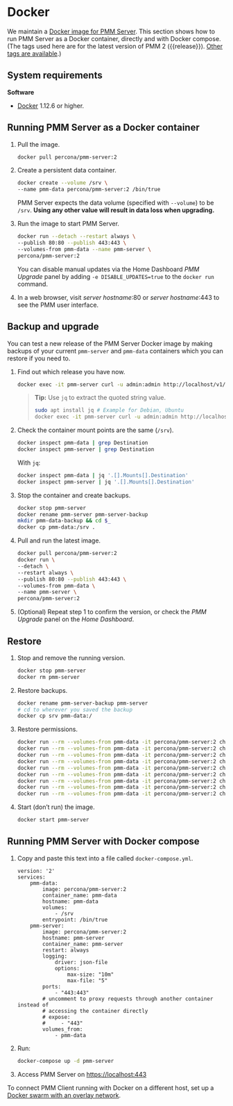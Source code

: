 # Docker

We maintain a [Docker image for PMM Server][DOCKERHUB]. This section shows how to run PMM Server as a Docker container, directly and with Docker compose. (The tags used here are for the latest version of PMM 2 ({{release}}). [Other tags are available][TAGS].)

## System requirements

**Software**

- [Docker](https://docs.docker.com/get-docker/) 1.12.6 or higher.

## Running PMM Server as a Docker container

1. Pull the image.

    ```sh
    docker pull percona/pmm-server:2
    ```

1. Create a persistent data container.

    ```sh
    docker create --volume /srv \
    --name pmm-data percona/pmm-server:2 /bin/true
    ```

    PMM Server expects the data volume (specified with `--volume`) to be `/srv`.  **Using any other value will result in data loss when upgrading.**

1. Run the image to start PMM Server.

    ```sh
    docker run --detach --restart always \
    --publish 80:80 --publish 443:443 \
    --volumes-from pmm-data --name pmm-server \
    percona/pmm-server:2
    ```

    You can disable manual updates via the Home Dashboard *PMM Upgrade* panel by adding `-e DISABLE_UPDATES=true` to the `docker run` command.

1. In a web browser, visit *server hostname*:80 or *server hostname*:443 to see the PMM user interface.

## Backup and upgrade

You can test a new release of the PMM Server Docker image by making backups of your current `pmm-server` and `pmm-data` containers which you can restore if you need to.

1. Find out which release you have now.

    ```sh
    docker exec -it pmm-server curl -u admin:admin http://localhost/v1/version
    ```

	> **Tip:** Use `jq` to extract the quoted string value.
	> ```sh
	> sudo apt install jq # Example for Debian, Ubuntu
	> docker exec -it pmm-server curl -u admin:admin http://localhost/v1/version | jq .version
	> ```

2. Check the container mount points are the same (`/srv`).

    ```sh
    docker inspect pmm-data | grep Destination
    docker inspect pmm-server | grep Destination
    ```

    With `jq`:

    ```sh
    docker inspect pmm-data | jq '.[].Mounts[].Destination'
    docker inspect pmm-server | jq '.[].Mounts[].Destination'
    ```

3. Stop the container and create backups.

    ```sh
    docker stop pmm-server
    docker rename pmm-server pmm-server-backup
    mkdir pmm-data-backup && cd $_
    docker cp pmm-data:/srv .
    ```

4. Pull and run the latest image.

    ```sh
    docker pull percona/pmm-server:2
    docker run \
    --detach \
    --restart always \
    --publish 80:80 --publish 443:443 \
    --volumes-from pmm-data \
    --name pmm-server \
    percona/pmm-server:2
    ```

5. (Optional) Repeat step 1 to confirm the version, or check the *PMM Upgrade* panel on the *Home Dashboard*.

## Restore

1. Stop and remove the running version.

    ```sh
    docker stop pmm-server
    docker rm pmm-server
    ```

2. Restore backups.

    ```sh
    docker rename pmm-server-backup pmm-server
    # cd to wherever you saved the backup
    docker cp srv pmm-data:/
    ```

3. Restore permissions.

    ```sh
    docker run --rm --volumes-from pmm-data -it percona/pmm-server:2 chown -R root:root /srv && \
    docker run --rm --volumes-from pmm-data -it percona/pmm-server:2 chown -R pmm:pmm /srv/alertmanager && \
    docker run --rm --volumes-from pmm-data -it percona/pmm-server:2 chown -R root:pmm /srv/clickhouse && \
    docker run --rm --volumes-from pmm-data -it percona/pmm-server:2 chown -R grafana:grafana /srv/grafana && \
    docker run --rm --volumes-from pmm-data -it percona/pmm-server:2 chown -R pmm:pmm /srv/logs && \
    docker run --rm --volumes-from pmm-data -it percona/pmm-server:2 chown -R postgres:postgres /srv/postgres && \
    docker run --rm --volumes-from pmm-data -it percona/pmm-server:2 chown -R pmm:pmm /srv/prometheus && \
    docker run --rm --volumes-from pmm-data -it percona/pmm-server:2 chown -R pmm:pmm /srv/victoriametrics && \
    docker run --rm --volumes-from pmm-data -it percona/pmm-server:2 chown -R postgres:postgres /srv/logs/postgresql.log
    ```

4. Start (don’t run) the image.

    ```sh
    docker start pmm-server
    ```


## Running PMM Server with Docker compose

<!-- Credit: https://gist.github.com/paskal -->

1. Copy and paste this text into a file called `docker-compose.yml`.

    ```
    version: '2'
    services:
        pmm-data:
            image: percona/pmm-server:2
            container_name: pmm-data
            hostname: pmm-data
            volumes:
                - /srv
            entrypoint: /bin/true
        pmm-server:
            image: percona/pmm-server:2
            hostname: pmm-server
            container_name: pmm-server
            restart: always
            logging:
                driver: json-file
                options:
                    max-size: "10m"
                    max-file: "5"
            ports:
                - "443:443"
            # uncomment to proxy requests through another container instead of
            # accessing the container directly
            # expose:
            #     - "443"
            volumes_from:
                - pmm-data
    ```

2. Run:

    ```sh
    docker-compose up -d pmm-server
    ```

3. Access PMM Server on <https://localhost:443>

To connect PMM Client running with Docker on a different host, set up a [Docker swarm with an overlay network][DOCKER_SWARM].


<!--

On PMM Server:

```sh
docker swarm init
```

Take a copy of the output of this command.

Create a network

```sh
docker network create --driver=overlay --attachable pmm-net
```

Edit `docker-compose.yml`.

To the `pmm-server` service, add

```yaml
services:
    ...
    pmm-server:
        ...
        networks:
            - default
            - pmm-net
```

At the bottom. add:

```yaml
networks:
    default:
        driver: bridge
    pmm-net:
        external: true
```

Run `docker-compose up` and check PMM Server by logging into the web UI.

On PMM Client:

Copy and paste the `docker swarm join ...` command (output from the `docker swarm init` command run on the PMM Server host) into a terminal on the host where PMM Client will run.

Test connectivity

````
docker run -it --rm --name test --network pmm-net alpine ash
ping -c 3 pmm-server
```


Edit `docker-compose.yml`.

To the `pmm-client` service, add

```yaml
networks:
    - pmm-net
```

At the bottom. add:

```yaml
networks:
  pmm-net:
    external: true
```



-->





[TAGS]: https://hub.docker.com/r/percona/pmm-server/tags
[DOCKERHUB]: https://hub.docker.com/r/percona/pmm-server
[DOCKER_COMPOSE]: https://docs.docker.com/compose/
[DOCKER_SWARM]: https://docs.docker.com/network/network-tutorial-overlay/#use-an-overlay-network-for-standalone-containers
